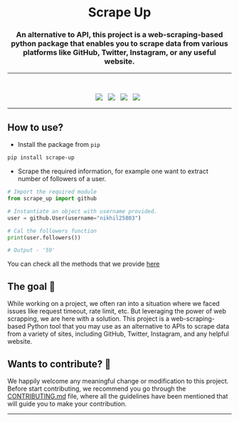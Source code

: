 <h1 align=center> Scrape Up </h1>

<h3 align=center> An alternative to API, this project is a web-scraping-based python package that enables you to scrape data from various platforms like GitHub, Twitter, Instagram, or any useful website.</h3>

----
<br>
<p align="center">
  <a href="https://github.com/Clueless-Community/fintech-api/issues"><img src="https://img.shields.io/github/issues/Clueless-Community/scrape-up.svg?style=for-the-badge&logo=appveyor" /></a>&nbsp;&nbsp;
  <a href="https://github.com/Clueless-Community/fintech-api/fork"><img src="https://img.shields.io/github/forks/Clueless-Community/scrape-up.svg?style=for-the-badge&logo=appveyor" /></a>&nbsp;&nbsp;
  <a href="#"><img src="https://img.shields.io/github/stars/Clueless-Community/scrape-up.svg?style=for-the-badge&logo=appveyor" /></a>&nbsp;&nbsp;
  <a href="https://github.com/Clueless-Community/fintech-api/blob/master/LICENSE"><img src="https://img.shields.io/github/license/Clueless-Community/scrape-up.svg?style=for-the-badge&logo=appveyor" /></a>&nbsp;&nbsp;
</p>

---

## How to use?
+ Install the package from `pip`
```powershell
pip install scrape-up
```

+ Scrape the required information, for example one want to extract number of followers of a user.
```python
# Import the required module
from scrape_up import github

# Instantiate an object with username provided.
user = github.User(username="nikhil25803")

# Cal the followers function
print(user.followers())

# Output - '59'
```

You can check all the methods that we provide [here]()

## The goal 🎯
While working on a project, we often ran into a situation where we faced issues like request timeout, rate limit, etc. But leveraging the power of web scrapping, we are here with a solution. This project is a web-scraping-based Python tool that you may use as an alternative to APIs to scrape data from a variety of sites, including GitHub, Twitter, Instagram, and any helpful website.

## Wants to contribute? 👀
We happily welcome any meaningful change or modification to this project.
Before start contributing, we recommend you go through the [CONTRIBUTING.md](https://github.com/Clueless-Community/scrape-up/blob/main/contribution.md) file, where all the guidelines have been mentioned that will guide you to make your contribution.


---
